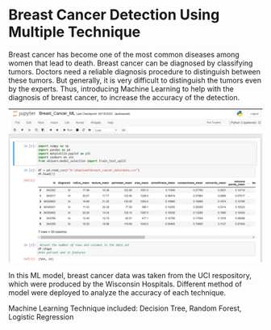 # Breast Cancer Detection Using Multiple Technique

Breast cancer has become one of the most common diseases among women that lead to death. Breast cancer can be diagnosed by classifying tumors. Doctors need a reliable diagnosis procedure to distinguish between these tumors. But generally, it is very difficult to distinguish the tumors even by the experts. Thus, introducing Machine Learning to help with the diagnosis of breast cancer, to increase the accuracy of the detection.

![](/Breast_cancer_jupyter.png)

In this ML model, breast cancer data was taken from the UCI respository, which were produced by the Wisconsin Hospitals. Different method of model were deployed to analyze the accuracy of each technique. 

Machine Learning Technique included:
Decision Tree, Random Forest, Logistic Regression 
